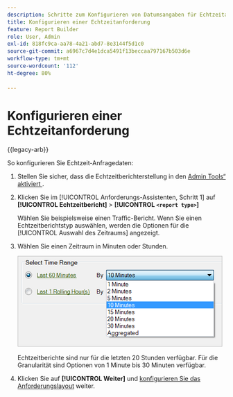 ```yaml
---
description: Schritte zum Konfigurieren von Datumsangaben für Echtzeitanforderungen.
title: Konfigurieren einer Echtzeitanforderung
feature: Report Builder
role: User, Admin
exl-id: 818fc9ca-aa78-4a21-abd7-8e3144f5d1c0
source-git-commit: a6967c7d4e1dca5491f13beccaa797167b503d6e
workflow-type: tm+mt
source-wordcount: '112'
ht-degree: 80%

---
```


# Konfigurieren einer Echtzeitanforderung

{{legacy-arb}}

So konfigurieren Sie Echtzeit-Anfragedaten:

1. Stellen Sie sicher, dass die Echtzeitberichterstellung in den [Admin Tools“ aktiviert ](/help/admin/tools/manage-rs/edit-settings/realtime/t-realtime-admin.md).
1. Klicken Sie im [!UICONTROL Anforderungs-Assistenten, Schritt 1] auf **[!UICONTROL Echtzeitbericht]** > **[!UICONTROL `<report type>`]**

   Wählen Sie beispielsweise einen Traffic-Bericht. Wenn Sie einen Echtzeitberichtstyp auswählen, werden die Optionen für die [!UICONTROL Auswahl des Zeitraums] angezeigt.

1. Wählen Sie einen Zeitraum in Minuten oder Stunden.

   ![Screenshot mit den Optionen „Zeitbereich auswählen“ mit „Letzte 60 Minuten“.](assets/real_time_select_date.png)

   Echtzeitberichte sind nur für die letzten 20 Stunden verfügbar. Für die Granularität sind Optionen von 1 Minute bis 30 Minuten verfügbar.
1. Klicken Sie auf **[!UICONTROL Weiter]** und [konfigurieren Sie das Anforderungslayout](/help/analyze/legacy-report-builder/layout/layout.md) weiter.
